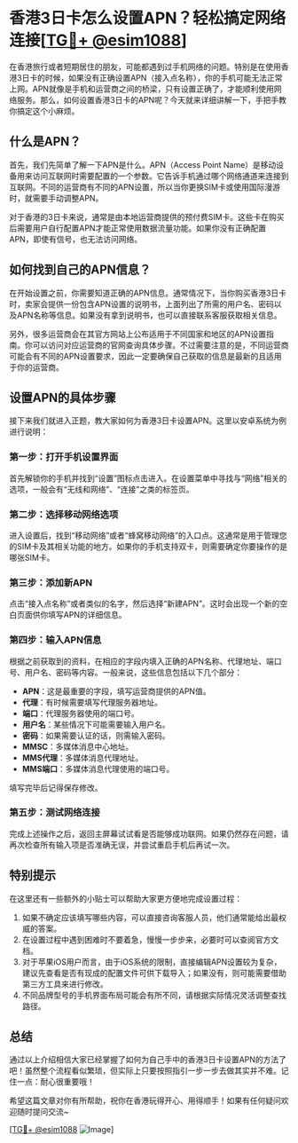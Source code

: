 # 香港3日卡怎么设置APN？轻松搞定网络连接[[TG💪+ @esim1088](https://t.me/s/esim1088)]

在香港旅行或者短期居住的朋友，可能都遇到过手机网络的问题。特别是在使用香港3日卡的时候，如果没有正确设置APN（接入点名称），你的手机可能无法正常上网。APN就像是手机和运营商之间的桥梁，只有设置正确了，才能顺利使用网络服务。那么，如何设置香港3日卡的APN呢？今天就来详细讲解一下，手把手教你搞定这个小麻烦。

## 什么是APN？

首先，我们先简单了解一下APN是什么。APN（Access Point Name）是移动设备用来访问互联网时需要配置的一个参数。它告诉手机通过哪个网络通道来连接到互联网。不同的运营商有不同的APN设置，所以当你更换SIM卡或使用国际漫游时，就需要手动调整APN。

对于香港的3日卡来说，通常是由本地运营商提供的预付费SIM卡。这些卡在购买后需要用户自行配置APN才能正常使用数据流量功能。如果你没有正确配置APN，即使有信号，也无法访问网络。

## 如何找到自己的APN信息？

在开始设置之前，你需要知道正确的APN信息。通常情况下，当你购买香港3日卡时，卖家会提供一份包含APN设置的说明书，上面列出了所需的用户名、密码以及APN名称等信息。如果没有拿到说明书，也可以直接联系客服获取相关信息。

另外，很多运营商会在其官方网站上公布适用于不同国家和地区的APN设置指南。你可以访问对应运营商的官网查询具体步骤。不过需要注意的是，不同运营商可能会有不同的APN设置要求，因此一定要确保自己获取的信息是最新的且适用于你的运营商。

## 设置APN的具体步骤

接下来我们就进入正题，教大家如何为香港3日卡设置APN。这里以安卓系统为例进行说明：

### 第一步：打开手机设置界面

首先解锁你的手机并找到“设置”图标点击进入。在设置菜单中寻找与“网络”相关的选项，一般会有“无线和网络”、“连接”之类的标签页。

### 第二步：选择移动网络选项

进入设置后，找到“移动网络”或者“蜂窝移动网络”的入口点。这通常是用于管理您的SIM卡及其相关功能的地方。如果你的手机支持双卡，则需要确定你要操作的是哪张SIM卡。

### 第三步：添加新APN

点击“接入点名称”或者类似的名字，然后选择“新建APN”。这时会出现一个新的空白页面供你填写APN的详细信息。

### 第四步：输入APN信息

根据之前获取到的资料，在相应的字段内填入正确的APN名称、代理地址、端口号、用户名、密码等内容。一般来说，这些信息包括以下几个部分：
- **APN**：这是最重要的字段，填写运营商提供的APN值。
- **代理**：有时候需要填写代理服务器地址。
- **端口**：代理服务器使用的端口号。
- **用户名**：某些情况下可能需要输入用户名。
- **密码**：如果需要认证的话，则需输入密码。
- **MMSC**：多媒体消息中心地址。
- **MMS代理**：多媒体消息代理地址。
- **MMS端口**：多媒体消息代理使用的端口号。

填写完毕后记得保存修改。

### 第五步：测试网络连接

完成上述操作之后，返回主屏幕试试看是否能够成功联网。如果仍然存在问题，请再次检查所有输入项是否准确无误，并尝试重启手机后再试一次。

## 特别提示

在这里还有一些额外的小贴士可以帮助大家更方便地完成设置过程：

1. 如果不确定应该填写哪些内容，可以直接咨询客服人员，他们通常能给出最权威的答案。
2. 在设置过程中遇到困难时不要着急，慢慢一步步来，必要时可以查阅官方文档。
3. 对于苹果iOS用户而言，由于iOS系统的限制，直接编辑APN设置较为复杂，建议先查看是否有现成的配置文件可供下载导入；如果没有，则可能需要借助第三方工具来进行修改。
4. 不同品牌型号的手机界面布局可能会有所不同，请根据实际情况灵活调整查找路径。

## 总结

通过以上介绍相信大家已经掌握了如何为自己手中的香港3日卡设置APN的方法了吧！虽然整个流程看似繁琐，但实际上只要按照指引一步一步去做其实并不难。记住一点：耐心很重要哦！

希望这篇文章对你有所帮助，祝你在香港玩得开心、用得顺手！如果有任何疑问欢迎随时提问交流~ 

[[TG💪+ @esim1088](https://t.me/s/esim1088) ![Image](https://i.postimg.cc/4NQfJmqS/Snipaste-2025-05-13-00-14-12.png)]